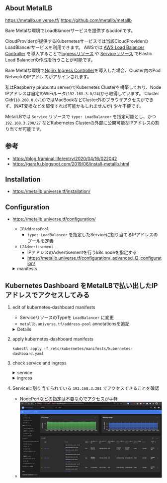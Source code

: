## About MetalLB

https://metallb.universe.tf/
https://github.com/metallb/metallb

Bare Metalな環境でLoadBlancerサービスを提供するaddonです。

CloudProviderが提供するKubernetesサービスでは当該CloudProviderのLoadBlancerサービスを利用できます。
AWSでは [AWS Load Balancer Controller](https://kubernetes-sigs.github.io/aws-load-balancer-controller) を導入することで[Ingressリソース](https://kubernetes-sigs.github.io/aws-load-balancer-controller/v2.2/guide/ingress/annotations/) や [Serviceリソース](https://kubernetes-sigs.github.io/aws-load-balancer-controller/v2.2/guide/service/nlb/) でElastic Load Balancerの作成を行うことが可能です。

Bare Metalな環境で[Nginx Ingress Controller](https://kubernetes.github.io/ingress-nginx/)を導入した場合、Cluster内のPod NetworkのIPアドレスがアサインされます。

私はRaspberry pi(ubuntu server)でKubernetes Clusterを構築しており、Node IPアドレスは自宅のWiFiルータ(`192.168.3.0/24`)から取得しています。
Cluster Cidr(`10.200.0.0/16`)ではMacBookなどCluster外のブラウザアクセスができず、(NAT変換などを駆使すれば可能かもしれませんが) 少々不便です。

MetalLBでは `Service` リソースで `type: LoadBalancer` を指定可能とし、かつ`192.168.3.200/27` などKubernetes Clusterの外部に公開可能なIPアドレスの割り当てが可能です。

## 参考

- https://blog.framinal.life/entry/2020/04/16/022042
- https://garafu.blogspot.com/2019/06/install-metallb.html

## Installation

- https://metallb.universe.tf/installation/

## Configuration

- https://metallb.universe.tf/configuration/
    - `IPAddressPool`
        - `type: LoadBalancer` を指定したServiceに割り当てるIPアドレスのプールを定義
    - `L2Advertisement`
        - IPアドレスのAdvertisementを行うk8s nodeを指定する
        - https://metallb.universe.tf/configuration/_advanced_l2_configuration/

    <details><summary>manifests</summary>

    ```
    ---
    apiVersion: metallb.io/v1beta1
    kind: IPAddressPool
    metadata:
      name: ip-pool
      namespace: metallb-system
    spec:
      addresses:
      - 192.168.3.200-192.168.3.210

    ---
    apiVersion: metallb.io/v1beta1
    kind: L2Advertisement
    metadata:
      name: ip-pool-advertisement
      namespace: metallb-system
    spec:
      ipAddressPools:
      - ip-pool
      nodeSelectors:
      - matchLabels:
          kubernetes.io/hostname: k8s-master
      - matchLabels:
          kubernetes.io/hostname: k8s-node1
      - matchLabels:
          kubernetes.io/hostname: k8s-node2
    ```

    </details>

## Kubernetes Dashboard をMetalLBで払い出したIPアドレスでアクセスしてみる

1. edit of kubernetes-dashboard manifests
    - ServiceリソースのTypeを `LoadBalancer` に変更
    - `metallb.universe.tf/address-pool` annotationsを追記

    <details>

    ```
    @@ -36,7 +36,10 @@
         k8s-app: kubernetes-dashboard
       name: kubernetes-dashboard
       namespace: kubernetes-dashboard
    +  annotations:
    +    metallb.universe.tf/address-pool: ip-pool
     spec:
    +  type: LoadBalancer
       ports:
         - port: 443
           targetPort: 8443
    ```

    </details>

1. apply kubernetes-dashboard manifests
    ```
    kubectl apply -f /etc/kubernetes/manifests/kubernetes-dashboard.yaml
    ```

1. check service and ingress

    <details><summary>service</summary>

    ```
    $ kubectl describe svc -n kubernetes-dashboard kubernetes-dashboard
    Name:                     kubernetes-dashboard
    Namespace:                kubernetes-dashboard
    Labels:                   k8s-app=kubernetes-dashboard
    Annotations:              metallb.universe.tf/address-pool: ip-pool
    Selector:                 k8s-app=kubernetes-dashboard
    Type:                     LoadBalancer
    IP Family Policy:         SingleStack
    IP Families:              IPv4
    IP:                       10.32.0.177
    IPs:                      10.32.0.177
    LoadBalancer Ingress:     192.168.3.201
    Port:                     <unset>  443/TCP
    TargetPort:               8443/TCP
    NodePort:                 <unset>  30522/TCP
    Endpoints:                10.200.2.78:8443
    Session Affinity:         None
    External Traffic Policy:  Cluster
    Events:
      Type    Reason        Age                 From                Message
      ----    ------        ----                ----                -------
      Normal  IPAllocated   53m                 metallb-controller  Assigned IP ["192.168.3.201"]
      Normal  nodeAssigned  50s (x34 over 53m)  metallb-speaker     announcing from node "k8s-master" with protocol "layer2"
    ```

    </details>

    <details><summary>ingress</summary>

    ```
    $ kubectl describe ingress -n kubernetes-dashboard dashboard-ingress
    Name:             dashboard-ingress
    Labels:           <none>
    Namespace:        kubernetes-dashboard
    Address:          192.168.3.200
    Ingress Class:    <none>
    Default backend:  <default>
    TLS:
      dashboard-secret-tls terminates k8s-dashboard.local
    Rules:
      Host                 Path  Backends
      ----                 ----  --------
      k8s-dashboard.local
                           /   kubernetes-dashboard:443 (10.200.2.78:8443)
    Annotations:           kubernetes.io/ingress.class: nginx
                           nginx.ingress.kubernetes.io/backend-protocol: HTTPS
                           nginx.ingress.kubernetes.io/ssl-passthrough: true
    Events:
      Type    Reason  Age                From                      Message
      ----    ------  ----               ----                      -------
      Normal  Sync    53m (x2 over 54m)  nginx-ingress-controller  Scheduled for sync
    ```

    </details>

1. Serviceに割り当てられている `192.168.3.201` でアクセスできることを確認
    - NodePortなどの指定は不要なのでアクセスが手軽
    - ![](kubernetes-dashbopard-node.png)
